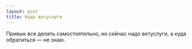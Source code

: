 ```yaml
---
layout: post 
title: Надо ветуслуги 
--- 
```

Привык все делать самостоятельно, но сейчас надо ветуслуги, а куда обратиться — не знаю.